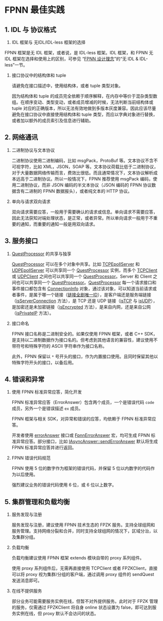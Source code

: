 # FPNN 最佳实践

## 1. IDL 与 协议格式

1. IDL 框架与 无IDL/IDL-less 框架的选择

FPNN 框架是无 IDL 框架，或者说，是 IDL-less 框架。IDL 框架，和 FPNN 无 IDL 框架在选择和使用上的区别，可参见 “[FPNN 设计理念](fpnn-design.md)”的“无 IDL & IDL-less”一节。

1. 接口协议中的结构体和 tuple	

	请避免在接口描述中，使用结构体，或者 tuple 类型对象。

	因为结构体和 tuple 的成员完全依赖于顺序解释，在内存中等价于混杂类型数组。在顺序变动、类型变动，或者成员增减的时候，无法判断当前结构体或 tuple 对应的正确版本，所以无法有效地做到多版本灰度兼容。因此应该尽量避免在接口协议中直接使用结构体和 tuple 类型，而应以字典对象进行替换，或者加以额外的成员索引及信息进行辅助。

## 2. 网络通讯

1. 二进制协议与文本协议

	二进制协议使用二进制编码，比如 msgPack，ProtoBuf 等。文本协议不含不可视字符，比如 XML，JSON，SOAP 等。文本协议荷载比低于二进制协议，对于大量数据网络传输而言，费效比很低。而且通常情况下，文本协议解析成本远高于二进制协议。所以一般情况下，FPNN 推荐使用 msgPack 编码，使用二进制协议，而非 JSON 编码的半文本协议（JSON 编码的 FPNN 协议数据含有二进制的 FPNN 数据报头），或者纯文本的 HTTP 协议。


1. 单向与请求双向请求

	双向请求需要应答，一般用于需要确认的请求或信息。单向请求不需要应答，因此无法获知对端处理状态，是正常，或者异常。所以单向请求一般用于不重要的通知，而重要的通知一般是用双向请求。


## 3. 服务接口

1. [QuestProcessor][] 的共享与独享

	[QuestProcessor][] 可以在多个对象中共享。比如 [TCPEpollServer](APIs/core/TCPEpollServer.md) 和 [UDPEpollServer](APIs/core/UDPEpollServer.md) 可以共享同一个 [QuestProcessor][] 实例，而多个 [TCPClient](APIs/core/TCPClient.md) 或 [UDPClient](APIs/core/UDPClient.md) 之间也可以共享同一个 [QuestProcessor][]。Server 和 Client 之间也可以共享同一个 [QuestProcessor][]。[QuestProcessor][] 每一个请求接口和事件接口都包含有 [ConnectionInfo](APIs/core/ConnectionInfo.md) 对象，通过该对象，可以知道当前请求或者事件，是属于哪一个链接（[链接全剧唯一ID](APIs/core/ConnectionInfo.md#uniqueId)），是客户端还是服务端链接（[isServerConnection](APIs/core/ConnectionInfo.md#isServerConnection) 方法），是 TCP 还是 UDP 链接（[isTCP](APIs/core/ConnectionInfo.md#isTCP) 与 [isUDP](APIs/core/ConnectionInfo.md#isUDP)），是加密还是未加密链接（[isEncrypted](APIs/core/ConnectionInfo.md#isEncrypted) 方法），是来自内网，还是来自公网（[isPrivateIP](APIs/core/ConnectionInfo.md#isPrivateIP) 方法）。

1. 接口命名

	FPNN 接口名称是二进制安全的。如果仅使用 FPNN 框架，或者 C++ SDK，是支持以二进制数据作为接口名的。但考虑到其他语言的兼容性，建议使用不带符号和特殊字符的 ASCII 字符串作为接口名称。

	此外，FPNN 保留以 `*` 号开头的接口，作为内置接口使用。且同时保留其他以特殊字符开头的接口，以备后用。 

## 4. 错误和异常

1. 使用 FPNN 标准异常应答，简化开发

	FPNN 标准异常应答（ErrorAnswer）包含两个成员，一个是错误代码 `code` 成员，另外一个是错误描述 `ex` 成员。

	FPNN 框架与相关 SDK，对异常和错误的应答，均依赖于 FPNN 标准异常应答。

	开发者使用 [errorAnswer](APIs/proto/FPWriter.md#errorAnswer) 接口或 [FpnnErrorAnswer](APIs/proto/FPWriter.md#FpnnErrorAnswer) 宏，均可生成 FPNN 标准异常应答。部分接口，比如 [IAsyncAnswer::sendErrorAnswer](APIs/core/IAsyncAnswer.md#sendErrorAnswer) 默认将生成 FPNN 标准异常应答并进行返回。

1. FPNN 错误代码规范

	FPNN 使用 5 位的数字作为框架的错误代码，并保留 5 位以内数字的代码作为以后使用。

	强烈建议业务的错误代码使用 6 位，或 6 位以上数字。


## 5. 集群管理和负载均衡

1. 服务发现与注册

	服务发现与注册，建议使用 FPNN 技术生态的 FPZK 服务。支持全球组网和服务管理。支持网络分裂和合并，同时支持全球组网的情况下，区域分治，以及集群分组。

1. 负载均衡

	负载均衡建议使用 FPNN 框架 extends 模块自带的 proxy 系列组件。

	使用 proxy 系列组件后，无需再直接使用 TCPClient 或者 FPZKClient，直接可以将 proxy 视为集群/分组的客户端，通过调用 proxy 组件的 sendQuest 发送消息即可。

1. 在线不提供服务

	部分业务可能需要服务实例在线，但暂不对外提供服务。此时对于 FPZK 管理的服务，仅需通过 FPZKClient 将自身 online 状态设置为 false，即可达到服务实例在线，但 proxy 默认不会访问的状态。

[QuestProcessor]: APIs/core/IQuestProcessor.md